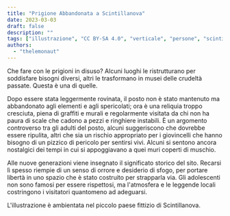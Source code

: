 ```yaml
---
title: "Prigione Abbandonata a Scintillanova"
date: 2023-03-03
draft: false
description: ""
tags: ["illustrazione", "CC BY-SA 4.0", "verticale", "persone", "scintillanova"]
authors:
  - "thelemonaut"
---
```


Che fare con le prigioni in disuso? Alcuni luoghi le ristrutturano per soddisfare bisogni diversi, altri le trasformano in musei delle crudeltà passate. Questa è una di quelle.

Dopo essere stata leggermente rovinata, il posto non è stato mantenuto ma abbandonato agli elementi e agli spericolati; ora è una reliquia troppo cresciuta, piena di graffiti e murali e regolarmente visitata da chi non ha paura di scale che cadono a pezzi e ringhiere instabili. È un argomento controverso tra gli adulti del posto, alcuni suggeriscono che dovrebbe essere ripulita, altri che sia un rischio appropriato per i giovincelli che hanno bisogno di un pizzico di pericolo per sentirsi vivi. Alcuni si sentono ancora nostalgici dei tempi in cui si appoggiavano a quei muri coperti di muschio.

Alle nuove generazioni viene insegnato il significato storico del sito. Recarsi lì spesso riempie di un senso di orrore e desiderio di sfogo, per portare libertà in uno spazio che è stato costruito per strapparla via. Gli adolescenti non sono famosi per essere rispettosi, ma l'atmosfera e le leggende locali costringono i visitatori quantomeno ad adeguarsi.

L'illustrazione è ambientata nel piccolo paese fittizio di Scintillanova.
